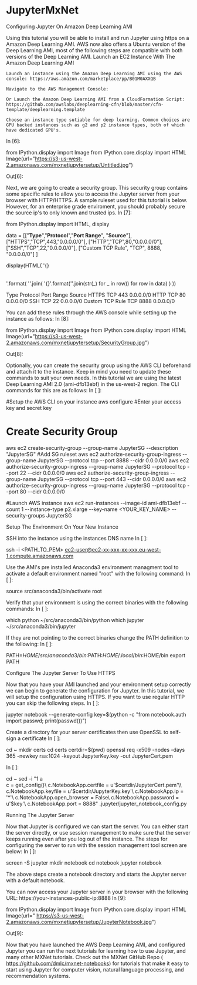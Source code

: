 # JupyterMxNet

Configuring Jupyter On Amazon Deep Learning AMI

Using this tutorial you will be able to install and run Jupyter using https on a Amazon Deep Learning AMI. AWS now also offers a Ubuntu version of the Deep Learning AMI, most of the following steps are compatible with both versions of the Deep Learning AMI.
Launch an EC2 Instance With The Amazon Deep Learning AMI

    Launch an instance using the Amazon Deep Learning AMI using the AWS console: https://aws.amazon.com/marketplace/pp/B01M0AXXQB

    Navigate to the AWS Management Console:

    Or Launch the Amazon Deep Learning AMI from a CloudFormation Script: https://github.com/awslabs/deeplearning-cfn/blob/master/cfn-template/deeplearning.template

    Choose an instance type sutiable for deep learning. Common choices are GPU backed instances such as g2 and p2 instance types, both of which have dedicated GPU's.

In [6]:

from IPython.display import Image
from IPython.core.display import HTML 
Image(url="https://s3-us-west-2.amazonaws.com/mxnetjupytersetup/Untitled.jpg")

Out[6]:

Next, we are going to create a security group. This security group contains some specific rules to allow you to access the Jupyter server from your browser with HTTP/HTTPS. A sample ruleset used for this tutorial is below. However, for an enterprise grade enviroment, you should probably secure the source ip's to only known and trusted ips.
In [7]:

from IPython.display import HTML, display

 data = [["<b>Type</b>","<b>Protocol</b>","<b>Port Range</b>", "<b>Source</b>"],
         ["HTTPS","TCP",443,"0.0.0.0/0"],
         ["HTTP","TCP",80,"0.0.0.0/0"],
         ["SSH","TCP",22,"0.0.0.0/0"],
         ["Custom TCP Rule", "TCP", 8888, "0.0.0.0/0"]
         ]

 display(HTML(
    '<table><tr>{}</tr></table>'.format(
        '</tr><tr>'.join(
            '<td>{}</td>'.format('</td><td>'.join(str(_) for _ in row)) for row in data)
        )
 ))

Type 	Protocol 	Port Range 	Source
HTTPS 	TCP 	443 	0.0.0.0/0
HTTP 	TCP 	80 	0.0.0.0/0
SSH 	TCP 	22 	0.0.0.0/0
Custom TCP Rule 	TCP 	8888 	0.0.0.0/0

You can add these rules through the AWS console while setting up the instance as follows:
In [8]:

from IPython.display import Image
from IPython.core.display import HTML 
Image(url="https://s3-us-west-2.amazonaws.com/mxnetjupytersetup/SecurityGroup.jpg")

Out[8]:

Optionally, you can create the security group using the AWS CLI beforehand and attach it to the instance. Keep in mind you need to update these commands to suit your own needs. In this tutorial we are using the latest Deep Learning AMI 2.0 (ami-dfb13ebf) in the us-west-2 region. The CLI commands for this are as follows:
In [ ]:

#Setup the AWS CLI on your instance
aws configure
#Enter your access key and secret key 

# Create Security Group
aws ec2 create-security-group --group-name JupyterSG --description "JupyterSG"
#Add SG ruleset
aws ec2 authorize-security-group-ingress --group-name JupyterSG --protocol tcp --port 8888 --cidr 0.0.0.0/0
aws ec2 authorize-security-group-ingress --group-name JupyterSG --protocol tcp --port 22 --cidr 0.0.0.0/0
aws ec2 authorize-security-group-ingress --group-name JupyterSG --protocol tcp --port 443 --cidr 0.0.0.0/0
aws ec2 authorize-security-group-ingress --group-name JupyterSG --protocol tcp --port 80 --cidr 0.0.0.0/0

#Launch AWS instance
aws ec2 run-instances --image-id ami-dfb13ebf --count 1 --instance-type p2.xlarge --key-name <YOUR_KEY_NAME> --security-groups JupyterSG

Setup The Environment On Your New Instance

SSH into the instance using the instances DNS name
In [ ]:

ssh -i <PATH_TO_PEM> ec2-user@ec2-xx-xxx-xx-xxx.eu-west-1.compute.amazonaws.com

Use the AMI's pre installed Anaconda3 environment managment tool to activate a default environment named "root" with the following command:
In [ ]:

source src/anaconda3/bin/activate root

Verify that your environment is using the correct binaries with the following commands:
In [ ]:

which python
~/src/anaconda3/bin/python
which  jupyter
~/src/anaconda3/bin/jupyter

If they are not pointing to the correct binaries change the PATH definition to the following:
In [ ]:

PATH=$HOME/src/anaconda3/bin:$PATH:$HOME/.local/bin:$HOME/bin
export PATH

Configure The Jupyter Server To Use HTTPS

Now that you have your AMI launched and your environment setup correctly we can begin to generate the configuration for Jupyter. In this tutorial, we will setup the configuration using HTTPS. If you want to use regular HTTP you can skip the following steps.
In [ ]:

jupyter notebook --generate-config
key=$(python -c "from notebook.auth import passwd; print(passwd())")

Create a directory for your server certificates then use OpenSSL to self-sign a certificate
In [ ]:

cd ~
mkdir certs
cd certs
certdir=$(pwd)
openssl req -x509 -nodes -days 365 -newkey rsa:1024 -keyout JupyterKey.key -out JupyterCert.pem

In [ ]:

cd ~
sed -i "1 a\
c = get_config()\\
c.NotebookApp.certfile = u'$certdir/JupyterCert.pem'\\
c.NotebookApp.keyfile = u'$certdir/JupyterKey.key'\\
c.NotebookApp.ip = '*'\\
c.NotebookApp.open_browser = False\\
c.NotebookApp.password = u'$key'\\
c.NotebookApp.port = 8888" .jupyter/jupyter_notebook_config.py

Running The Jupyter Server

Now that Jupyter is configured we can start the server. You can either start the server directly, or use session management to make sure that the server keeps running even after you log out of the instance. The steps for configuring the server to run with the session management tool screen are below:
In [ ]:

screen -S jupyter
mkdir notebook
cd notebook
jupyter notebook

The above steps create a notebook directory and starts the Jupyter server with a default notebook.

You can now access your Jupyter server in your browser with the following URL: https://your-instances-public-ip:8888
In [9]:

from IPython.display import Image
from IPython.core.display import HTML 
Image(url="	https://s3-us-west-2.amazonaws.com/mxnetjupytersetup/JupyterNotebook.jpg")

Out[9]:

Now that you have launched the AWS Deep Learning AMI, and configured Jupyter you can run the next tutorials for learning how to use Jupyter, and many other MXNet tutorials. Check out the MXNet GitHub Repo ( https://github.com/dmlc/mxnet-notebooks) for tutorials that make it easy to start using Jupyter for computer vision, natural language processing, and recommendation systems.
